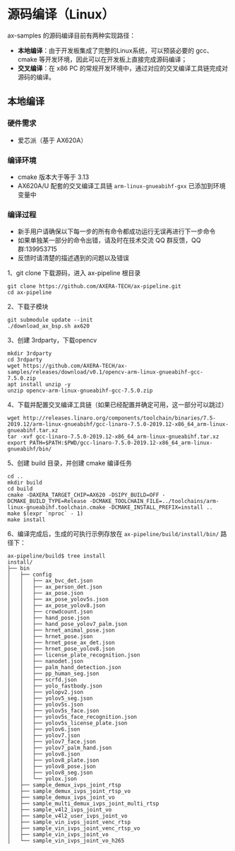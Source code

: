 # 源码编译（Linux）

ax-samples 的源码编译目前有两种实现路径：

- **本地编译**：由于开发板集成了完整的Linux系统，可以预装必要的 gcc、cmake 等开发环境，因此可以在开发板上直接完成源码编译；
- **交叉编译**：在 x86 PC 的常规开发环境中，通过对应的交叉编译工具链完成对源码的编译。

## 本地编译

### 硬件需求

- 爱芯派（基于 AX620A）

### 编译环境

- cmake 版本大于等于 3.13
- AX620A/U 配套的交叉编译工具链 `arm-linux-gnueabihf-gxx` 已添加到环境变量中

### 编译过程

- 新手用户请确保以下每一步的所有命令都成功运行无误再进行下一步命令
- 如果单独某一部分的命令出错，请及时在技术交流 QQ 群反馈，QQ 群:139953715
- 反馈时请清楚的描述遇到的问题以及错误

1、git clone 下载源码，进入 ax-pipeline 根目录

```shell
git clone https://github.com/AXERA-TECH/ax-pipeline.git
cd ax-pipeline
```

2、下载子模块

```shell
git submodule update --init
./download_ax_bsp.sh ax620
```

3、创建 3rdparty，下载opencv

```shell
mkdir 3rdparty
cd 3rdparty
wget https://github.com/AXERA-TECH/ax-samples/releases/download/v0.1/opencv-arm-linux-gnueabihf-gcc-7.5.0.zip
apt install unzip -y
unzip opencv-arm-linux-gnueabihf-gcc-7.5.0.zip
```

4、下载并配置交叉编译工具链（如果已经配置并确定可用，这一部分可以跳过）

```shell
wget http://releases.linaro.org/components/toolchain/binaries/7.5-2019.12/arm-linux-gnueabihf/gcc-linaro-7.5.0-2019.12-x86_64_arm-linux-gnueabihf.tar.xz
tar -xvf gcc-linaro-7.5.0-2019.12-x86_64_arm-linux-gnueabihf.tar.xz
export PATH=$PATH:$PWD/gcc-linaro-7.5.0-2019.12-x86_64_arm-linux-gnueabihf/bin/
```

5、创建 build 目录，并创建 cmake 编译任务

```shell
cd ..
mkdir build
cd build
cmake -DAXERA_TARGET_CHIP=AX620 -DSIPY_BUILD=OFF -DCMAKE_BUILD_TYPE=Release -DCMAKE_TOOLCHAIN_FILE=../toolchains/arm-linux-gnueabihf.toolchain.cmake -DCMAKE_INSTALL_PREFIX=install ..
make $(expr `nproc` - 1)
make install
```

6、编译完成后，生成的可执行示例存放在 `ax-pipeline/build/install/bin/` 路径下：

```shell
ax-pipeline/build$ tree install
install/
├── bin
│   ├── config
│   │   ├── ax_bvc_det.json
│   │   ├── ax_person_det.json
│   │   ├── ax_pose.json
│   │   ├── ax_pose_yolov5s.json
│   │   ├── ax_pose_yolov8.json
│   │   ├── crowdcount.json
│   │   ├── hand_pose.json
│   │   ├── hand_pose_yolov7_palm.json
│   │   ├── hrnet_animal_pose.json
│   │   ├── hrnet_pose.json
│   │   ├── hrnet_pose_ax_det.json
│   │   ├── hrnet_pose_yolov8.json
│   │   ├── license_plate_recognition.json
│   │   ├── nanodet.json
│   │   ├── palm_hand_detection.json
│   │   ├── pp_human_seg.json
│   │   ├── scrfd.json
│   │   ├── yolo_fastbody.json
│   │   ├── yolopv2.json
│   │   ├── yolov5_seg.json
│   │   ├── yolov5s.json
│   │   ├── yolov5s_face.json
│   │   ├── yolov5s_face_recognition.json
│   │   ├── yolov5s_license_plate.json
│   │   ├── yolov6.json
│   │   ├── yolov7.json
│   │   ├── yolov7_face.json
│   │   ├── yolov7_palm_hand.json
│   │   ├── yolov8.json
│   │   ├── yolov8_plate.json
│   │   ├── yolov8_pose.json
│   │   ├── yolov8_seg.json
│   │   └── yolox.json
│   ├── sample_demux_ivps_joint_rtsp
│   ├── sample_demux_ivps_joint_rtsp_vo
│   ├── sample_demux_ivps_joint_vo
│   ├── sample_multi_demux_ivps_joint_multi_rtsp
│   ├── sample_v4l2_ivps_joint_vo
│   ├── sample_v4l2_user_ivps_joint_vo
│   ├── sample_vin_ivps_joint_venc_rtsp
│   ├── sample_vin_ivps_joint_venc_rtsp_vo
│   ├── sample_vin_ivps_joint_vo
│   └── sample_vin_ivps_joint_vo_h265
```
